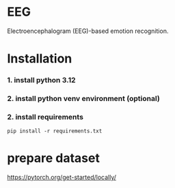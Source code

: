 # EEG
Electroencephalogram (EEG)-based emotion recognition.

# Installation
### 1. install python 3.12
### 2. install python venv environment (optional)
### 2. install requirements
```shell
pip install -r requirements.txt
```

# prepare dataset


https://pytorch.org/get-started/locally/